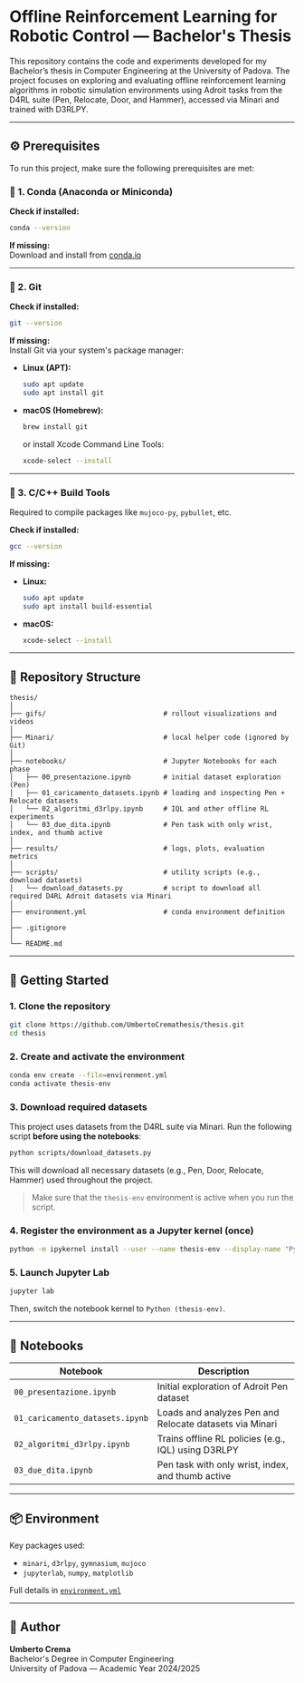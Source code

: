 # Offline Reinforcement Learning for Robotic Control — Bachelor's Thesis

This repository contains the code and experiments developed for my Bachelor’s thesis in Computer Engineering at the University of Padova. The project focuses on exploring and evaluating offline reinforcement learning algorithms in robotic simulation environments using Adroit tasks from the D4RL suite (Pen, Relocate, Door, and Hammer), accessed via Minari and trained with D3RLPY.

---

## ⚙️ Prerequisites
To run this project, make sure the following prerequisites are met:

### 🔹 1. Conda (Anaconda or Miniconda)
**Check if installed:**
```bash
conda --version
```
**If missing:**  
Download and install from [conda.io](https://docs.conda.io/en/latest/miniconda.html)

---

### 🔹 2. Git
**Check if installed:**
```bash
git --version
```
**If missing:**  
Install Git via your system's package manager:

- **Linux (APT):**
  ```bash
  sudo apt update
  sudo apt install git
  ```
- **macOS (Homebrew):**
  ```bash
  brew install git
  ```
  or install Xcode Command Line Tools:
  ```bash
  xcode-select --install
  ```

---

### 🔹 3. C/C++ Build Tools
Required to compile packages like `mujoco-py`, `pybullet`, etc.

**Check if installed:**
```bash
gcc --version
```
**If missing:**

- **Linux:**
  ```bash
  sudo apt update
  sudo apt install build-essential
  ```
- **macOS:**
  ```bash
  xcode-select --install
  ```

---

## 📁 Repository Structure
```
thesis/
│
├── gifs/                             # rollout visualizations and videos
│
├── Minari/                           # local helper code (ignored by Git)
│
├── notebooks/                        # Jupyter Notebooks for each phase
│   ├── 00_presentazione.ipynb        # initial dataset exploration (Pen)
│   ├── 01_caricamento_datasets.ipynb # loading and inspecting Pen + Relocate datasets
│   └── 02_algoritmi_d3rlpy.ipynb     # IQL and other offline RL experiments
│   └── 03_due_dita.ipynb             # Pen task with only wrist, index, and thumb active 
│
├── results/                          # logs, plots, evaluation metrics
│
├── scripts/                          # utility scripts (e.g., download datasets)
│   └── download_datasets.py          # script to download all required D4RL Adroit datasets via Minari
│
├── environment.yml                   # conda environment definition
│
├── .gitignore
│
└── README.md
```

---

## 🚀 Getting Started

### 1. Clone the repository
```bash
git clone https://github.com/UmbertoCremathesis/thesis.git
cd thesis
```

### 2. Create and activate the environment
```bash
conda env create --file=environment.yml
conda activate thesis-env
```

### 3. Download required datasets
This project uses datasets from the D4RL suite via Minari. Run the following script **before using the notebooks**:
```bash
python scripts/download_datasets.py
```
This will download all necessary datasets (e.g., Pen, Door, Relocate, Hammer) used throughout the project.  
> Make sure that the `thesis-env` environment is active when you run the script.

### 4. Register the environment as a Jupyter kernel (once)
```bash
python -m ipykernel install --user --name thesis-env --display-name "Python (thesis-env)"
```

### 5. Launch Jupyter Lab
```bash
jupyter lab
```
Then, switch the notebook kernel to `Python (thesis-env)`.

---

## 🧪 Notebooks

| Notebook                         | Description |
|----------------------------------|-------------|
| `00_presentazione.ipynb`         | Initial exploration of Adroit Pen dataset |
| `01_caricamento_datasets.ipynb` | Loads and analyzes Pen and Relocate datasets via Minari |
| `02_algoritmi_d3rlpy.ipynb`     | Trains offline RL policies (e.g., IQL) using D3RLPY |
| `03_due_dita.ipynb`             | Pen task with only wrist, index, and thumb active |

---

## 📦 Environment

Key packages used:

- `minari`, `d3rlpy`, `gymnasium`, `mujoco`
- `jupyterlab`, `numpy`, `matplotlib`

Full details in [`environment.yml`](./environment.yml)

---

## 👤 Author

**Umberto Crema**  
Bachelor's Degree in Computer Engineering  
University of Padova — Academic Year 2024/2025